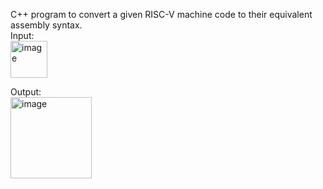 C++ program to convert a given RISC-V machine code to their equivalent assembly syntax.<br>
Input:<br>
<img width="59" alt="image" src="https://github.com/harithar1234/Projects_Placements/assets/86344120/73472fb7-8f49-4d63-b40f-b5e13b081e18">


Output:<br>
<img width="130" alt="image" src="https://github.com/harithar1234/Projects_Placements/assets/86344120/b65d343a-1403-4d31-9811-2eb728a9ee4a">

